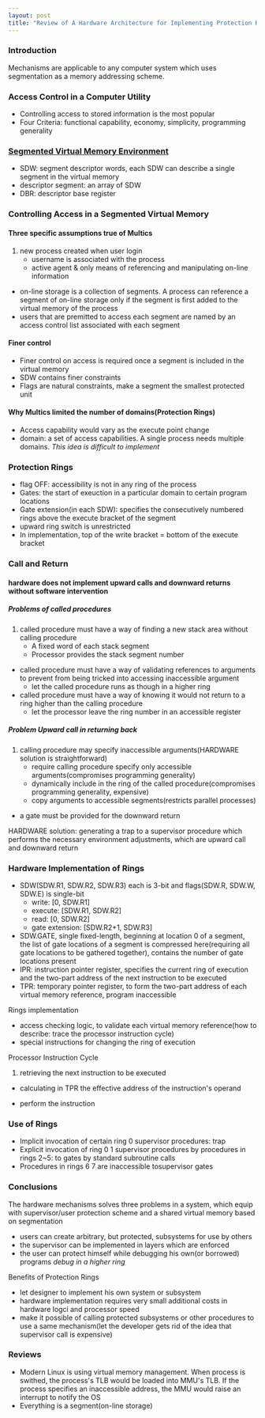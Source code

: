 ```yaml
---
layout: post
title: "Review of A Hardware Architecture for Implementing Protection Rings"
---
```


### Introduction
Mechanisms are applicable to any computer system which uses segmentation as a memory addressing scheme.

### Access Control in a Computer Utility
* Controlling access to stored information is the most popular
* Four Criteria: functional capability, economy, simplicity, programming generality

### [Segmented Virtual Memory Environment](http://en.wikipedia.org/wiki/Virtual_memory#Segmented_virtual_memory)
* SDW: segment descriptor words, each SDW can describe a single segment in the virtual memory
* descriptor segment: an array of SDW
* DBR: descriptor base register

### Controlling Access in a Segmented Virtual Memory
#### Three specific assumptions true of Multics
1. new process created when user login
    * username is associated with the process
    * active agent & only means of referencing and manipulating on-line information
- on-line storage is a collection of segments. A process can reference a segment of on-line storage only if the segment is first added to the virtual memory of the process
- users that are premitted to access each segment are named by an access control list associated with each segment

#### Finer control
* Finer control on access is required once a segment is included in the virtual memory
* SDW contains finer constraints
* Flags are natural constraints, make a segment the smallest protected unit

#### Why Multics limited the number of domains(Protection Rings)
* Access capability would vary as the execute point change
* domain: a set of access capabilities. A single process needs multiple domains. *This idea is difficult to implement*

### Protection Rings
* flag OFF: accessibility is not in any ring of the process
* Gates: the start of exeuction in a particular domain to certain program locations
* Gate extension(in each SDW): specifies the consecutively numbered rings above the execute bracket of the segment
* upward ring switch is unrestricted
* In implementation, top of the write bracket = bottom of the execute bracket

### Call and Return
#### hardware does not implement upward calls and downward returns without software intervention
##### Problems of called procedures
1. called procedure must have a way of finding a new stack area without calling procedure
    * A fixed word of each stack segment
    * Processor provides the stack segment number
- called procedure must have a way of validating references to arguments to prevent from being tricked into accessing inaccessible argument
    * let the called procedure runs as though in a higher ring
- called procedure must have a way of knowing it would not return to a ring higher than the calling procedure
    * let the processor leave the ring number in an accessible register

##### Problem Upward call in returning back
1. calling procedure may specify inaccessible arguments(HARDWARE solution is straightforward)
    * require calling procedure specify only accessible arguments(compromises programming generality)
    * dynamically include in the ring of the called procedure(compromises programming generality, expensive)
    * copy arguments to accessible segments(restricts parallel processes)
- a gate must be provided for the downward return

HARDWARE solution: generating a trap to a supervisor procedure which performs the necessary environment adjustments, which are upward call and downward return

### Hardware Implementation of Rings
* SDW(SDW.R1, SDW.R2, SDW.R3) each is 3-bit and flags(SDW.R, SDW.W, SDW.E) is single-bit
    * write: [0, SDW.R1]
    * execute: [SDW.R1, SDW.R2]
    * read: [0, SDW.R2]
    * gate extension: [SDW.R2+1, SDW.R3]
* SDW.GATE, single fixed-length, beginning at location 0 of a segment, the list of gate locations of a segment is compressed here(requiring all gate locations to be gathered together), contains the number of gate locations present
* IPR: instruction pointer register, specifies the current ring of execution and the two-part address of the next instruction to be executed
* TPR: temporary pointer register, to form the two-part address of each virtual memory reference, program inaccessible

Rings implementation
* access checking logic, to validate each virtual memory reference(how to describe: trace the processor instruction cycle)
* special instructions for changing the ring of execution

Processor Instruction Cycle
1. retrieving the next instruction to be executed
- calculating in TPR the effective address of the instruction's operand
* perform the instruction

### Use of Rings
* Implicit invocation of certain ring 0 supervisor procedures: trap
* Explicit invocation of ring 0 1 supervisor procedures by procedures in rings 2~5: to gates by standard subroutine calls
* Procedures in rings 6 7 are inaccessible tosupervisor gates

### Conclusions
The hardware mechanisms solves three problems in a system, which equip with supervisor/user protection scheme and a shared virtual memory based on segmentation
* users can create arbitrary, but protected, subsystems for use by others
* the supervisor can be implemented in layers which are enforced
* the user can protect himself while debugging his own(or borrowed) programs *debug in a higher ring*

Benefits of Protection Rings
* let designer to implement his own system or subsystem
* hardware implementation requires very small additional costs in hardware logci and processor speed
* make it possible of calling protected subsystems or other procedures to use a same mechanism(let the developer gets rid of the idea that supervisor call is expensive)

### Reviews
* Modern Linux is using virtual memory management. When process is swithed, the process's TLB would be loaded into MMU's TLB. If the process specifies an inaccessible address, the MMU would raise an interrupt to notify the OS
* Everything is a segment(on-line storage)
